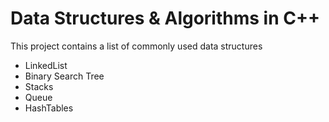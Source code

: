 # Data Structures & Algorithms in C++
This project contains a list of commonly used data structures
* LinkedList
* Binary Search Tree
* Stacks
* Queue
* HashTables
